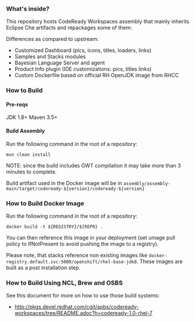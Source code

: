 ### What's inside?

This repository hosts CodeReady Workspaces assembly that mainly inherits Eclipse Che artifacts and repackages some of them:

Differences as compared to upstream:

* Customized Dashboard (pics, icons, titles, loaders, links)
* Samples and Stacks modules
* Bayesian Language Server and agent
* Product Info plugin (IDE customizations: pics, titles links)
* Custom Dockerfile based on official RH OpenJDK image from RHCC


### How to Build

#### Pre-reqs

JDK 1.8+
Maven 3.5+

#### Build Assembly

Run the following command in the root of a repository:

```
mvn clean install
```
NOTE: since the build includes GWT compilation it may take more than 3 minutes to complete.

Build artifact used in the Docker image will be in `assembly/assembly-main/target/codeready-${version}/codeready-${version}`


### How to Build Docker Image

Run the following command in the root of a repository:

```
docker build -t ${REGISTRY}/${REPO} .
```

You can then reference this image in your deployment (set umage pull policy to IfNotPresent to avoid pushing the image to a registry).

Please note, that stacks reference non existing images like `docker-registry.default.svc:5000/openshift/rhel-base-jdk8`. These images are built as a post installation step.

### How to Build Using NCL, Brew and OSBS

See this document for more on how to use those build systems:

* http://pkgs.devel.redhat.com/cgit/apbs/codeready-workspaces/tree/README.adoc?h=codeready-1.0-rhel-7
